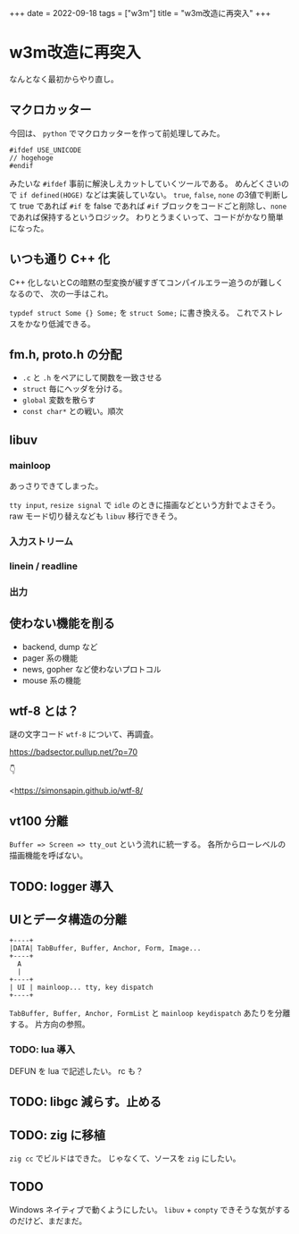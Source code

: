 +++
date = 2022-09-18
tags = ["w3m"]
title = "w3m改造に再突入"
+++

# w3m改造に再突入

なんとなく最初からやり直し。

## マクロカッター

今回は、 `python` でマクロカッターを作って前処理してみた。

```
#ifdef USE_UNICODE
// hogehoge
#endif
```

みたいな `#ifdef` 事前に解決しえカットしていくツールである。
めんどくさいので `if defined(HOGE)` などは実装していない。
`true`, `false`, `none` の3値で判断して true であれば `#if` を false であれば `#if` ブロックをコードごと削除し、`none` であれば保持するというロジック。
わりとうまくいって、コードがかなり簡単になった。

## いつも通り C++ 化

C++ 化しないとCの暗黙の型変換が緩すぎてコンパイルエラー追うのが難しくなるので、
次の一手はこれ。

`typdef struct Some {} Some;` を `struct Some;` に書き換える。
これでストレスをかなり低減できる。

## fm.h, proto.h の分配

* `.c` と `.h` をペアにして関数を一致させる
* `struct` 毎にヘッダを分ける。
* `global` 変数を散らす
* `const char*` との戦い。順次

## libuv

### mainloop

あっさりできてしまった。

`tty input`, `resize signal` で `idle` のときに描画などという方針でよさそう。
raw モード切り替えなども `libuv` 移行できそう。

### 入力ストリーム

### linein / readline

### 出力


## 使わない機能を削る

* backend, dump など
* pager 系の機能
* news, gopher など使わないプロトコル
* mouse 系の機能

## wtf-8 とは？

謎の文字コード `wtf-8` について、再調査。

<https://badsector.pullup.net/?p=70>

👇

<https://simonsapin.github.io/wtf-8/

## vt100 分離

`Buffer => Screen => tty_out` という流れに統一する。
各所からローレベルの描画機能を呼ばない。

## TODO: logger 導入


## UIとデータ構造の分離

```
+----+
|DATA| TabBuffer, Buffer, Anchor, Form, Image...
+----+
  A
  |
+----+
| UI | mainloop... tty, key dispatch
+----+
```

`TabBuffer, Buffer, Anchor, FormList` と `mainloop keydispatch` あたりを分離する。
片方向の参照。

### TODO: lua 導入

DEFUN を lua で記述したい。
rc も？

## TODO: libgc 減らす。止める

## TODO: zig に移植

`zig cc` でビルドはできた。
じゃなくて、ソースを `zig` にしたい。

## TODO

Windows ネイティブで動くようにしたい。
`libuv` + `conpty` できそうな気がするのだけど、まだまだ。
